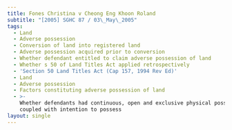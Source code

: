 ```yaml
---
title: Fones Christina v Cheong Eng Khoon Roland
subtitle: "[2005] SGHC 87 / 03\_May\_2005"
tags:
  - Land
  - Adverse possession
  - Conversion of land into registered land
  - Adverse possession acquired prior to conversion
  - Whether defendant entitled to claim adverse possession of land
  - Whether s 50 of Land Titles Act applied retrospectively
  - 'Section 50 Land Titles Act (Cap 157, 1994 Rev Ed)'
  - Land
  - Adverse possession
  - Factors constituting adverse possession of land
  - >-
    Whether defendants had continuous, open and exclusive physical possession
    coupled with intention to possess
layout: single
---
```


